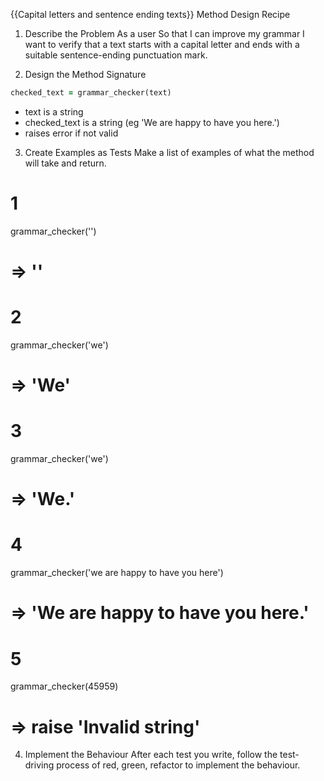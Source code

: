 {{Capital letters and sentence ending texts}} Method Design Recipe

1. Describe the Problem
As a user
So that I can improve my grammar
I want to verify that a text starts with a capital letter and ends with a suitable sentence-ending punctuation mark.

2. Design the Method Signature

```ruby
checked_text = grammar_checker(text)

```

* text is a string 
* checked_text is a string (eg 'We are happy to have you here.')
* raises error if not valid

3. Create Examples as Tests
Make a list of examples of what the method will take and return.

# 1
grammar_checker('')
# =>  ''

# 2
grammar_checker('we')
# =>  'We'

# 3
grammar_checker('we')
# =>  'We.'

# 4
grammar_checker('we are happy to have you here')
# => 'We are happy to have you here.'

# 5
grammar_checker(45959)
# =>  raise 'Invalid string'


4. Implement the Behaviour
After each test you write, follow the test-driving process of red, green, refactor to implement the behaviour.
